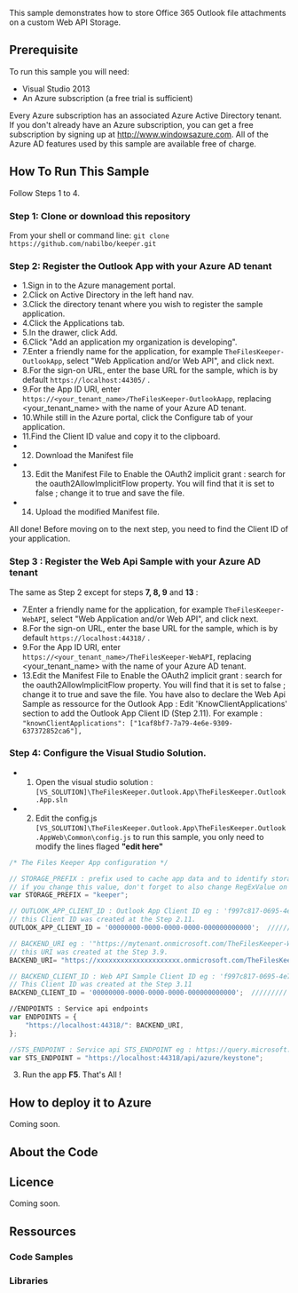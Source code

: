 
This sample demonstrates how to store Office 365 Outlook file attachments on a custom Web API Storage.


## Prerequisite

To run this sample you will need:
* Visual Studio 2013
* An Azure subscription (a free trial is sufficient)

Every Azure subscription has an associated Azure Active Directory tenant. If you don't already have an Azure subscription, you can get a free subscription by signing up at http://www.windowsazure.com. All of the Azure AD features used by this sample are available free of charge.


## How To Run This Sample

Follow Steps 1 to 4.

### Step 1: Clone or download this repository
From your shell or command line:  `git clone https://github.com/nabilbo/keeper.git`


### Step 2: Register the Outlook App with your Azure AD tenant

* 1.Sign in to the Azure management portal.
* 2.Click on Active Directory in the left hand nav.
* 3.Click the directory tenant where you wish to register the sample application.
* 4.Click the Applications tab.
* 5.In the drawer, click Add.
* 6.Click "Add an application my organization is developing".
* 7.Enter a friendly name for the application, for example `TheFilesKeeper-OutlookApp`, select "Web Application and/or Web API", and click next.
* 8.For the sign-on URL, enter the base URL for the sample, which is by default  `https://localhost:44305/` .
* 9.For the App ID URI, enter  `https://<your_tenant_name>/TheFilesKeeper-OutlookAapp`, replacing  <your_tenant_name>  with the name of your Azure AD tenant.
* 10.While still in the Azure portal, click the Configure tab of your application.
* 11.Find the Client ID value and copy it to the clipboard.
* 12. Download the Manifest file
* 13. Edit the Manifest File to Enable the OAuth2 implicit grant : search for the  oauth2AllowImplicitFlow  property. You will find that it is set to  false ; change it to  true  and save the file.
* 14. Upload the modified Manifest file.

All done! Before moving on to the next step, you need to find the Client ID of your application.

### Step 3 : Register the Web Api Sample with your Azure AD tenant

The same as Step 2 except for steps **7, 8, 9** and **13** :
* 7.Enter a friendly name for the application, for example `TheFilesKeeper-WebAPI`, select "Web Application and/or Web API", and click next.
* 8.For the sign-on URL, enter the base URL for the sample, which is by default  `https://localhost:44318/` .
* 9.For the App ID URI, enter  `https://<your_tenant_name>/TheFilesKeeper-WebAPI`, replacing  <your_tenant_name>  with the name of your Azure AD tenant.
* 13.Edit the Manifest File to Enable the OAuth2 implicit grant : search for the  oauth2AllowImplicitFlow  property. You will find that it is set to  false ; change it to  true  and save the file. You have also to declare the Web Api Sample as ressource for the Outlook App : Edit 'KnowClientApplications' section to add the Outlook App Client ID (Step 2.11). For example :   `"knownClientApplications": ["1caf8bf7-7a79-4e6e-9309-637372852ca6"],`



### Step 4: Configure the Visual Studio Solution.

* 1. Open the visual studio solution : `[VS_SOLUTION]\TheFilesKeeper.Outlook.App\TheFilesKeeper.Outlook.App.sln`
* 2. Edit the config.js `[VS_SOLUTION]\TheFilesKeeper.Outlook.App\TheFilesKeeper.Outlook.AppWeb\Common\config.js`
to run this sample, you only need to modify the lines flaged **"edit here"**


```javascript
/* The Files Keeper App configuration */

// STORAGE_PREFIX : prefix used to cache app data and to identify storage URI.
// if you change this value, don't forget to also change RegExValue on the Outlook app manifest.xml file.
var STORAGE_PREFIX = "keeper"; 

// OUTLOOK_APP_CLIENT_ID : Outlook App Client ID eg : 'f997c817-0695-4e70-87df-3e9e9e04649a' 
// this Client ID was created at the Step 2.11. 
OUTLOOK_APP_CLIENT_ID = '00000000-0000-0000-0000-000000000000';  /////////  => edit here

// BACKEND_URI eg : '"https://mytenant.onmicrosoft.com/TheFilesKeeper-WebAPI".
// this URI was created at the Step 3.9.
BACKEND_URI= "https://xxxxxxxxxxxxxxxxxxxxx.onmicrosoft.com/TheFilesKeeper-WebAPI";  /////////  => edit here

// BACKEND_CLIENT_ID : Web API Sample Client ID eg : 'f997c817-0695-4e70-87df-3e9e9e04649a' 
// This Client ID was created at the Step 3.11
BACKEND_CLIENT_ID = '00000000-0000-0000-0000-000000000000';  /////////  => edit here

//ENDPOINTS : Service api endpoints
var ENDPOINTS = {
    "https://localhost:44318/": BACKEND_URI,
};

//STS_ENDPOINT : Service api STS_ENDPOINT eg : https://query.microsoft.com/
var STS_ENDPOINT = "https://localhost:44318/api/azure/keystone"; 
```

3. Run the app **F5**. That's All !


## How to deploy it to Azure
Coming soon.




## About the Code


## Licence
Coming soon.

## Ressources

### Code Samples


### Libraries


